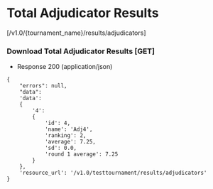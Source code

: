 # Total Adjudicator Results 

[/v1.0/{tournament_name}/results/adjudicators]

### Download Total Adjudicator Results [GET]

+ Response 200 (application/json)
```
{
	"errors": null,
	"data":
	'data': 
	{
		'4':
		{
			'id': 4,
			'name': 'Adj4',
			'ranking': 2,
			'average': 7.25,
			'sd': 0.0,
			'round 1 average': 7.25
		}
	},
	'resource_url': '/v1.0/testtournament/results/adjudicators'
}
```